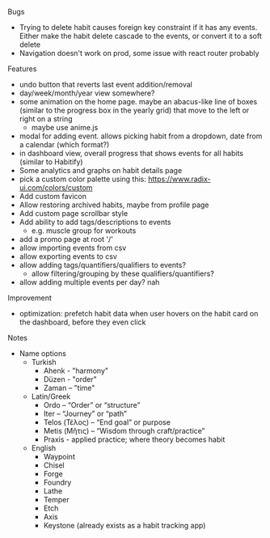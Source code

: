 Bugs
- Trying to delete habit causes foreign key constraint if it has any events. Either make the habit delete cascade to the events, or convert it to a soft delete
- Navigation doesn't work on prod, some issue with react router probably

Features
- undo button that reverts last event addition/removal
- day/week/month/year view somewhere?
- some animation on the home page. maybe an abacus-like line of boxes (similar to the progress box in the yearly grid) that move to the left or right on a string
  - maybe use anime.js
- modal for adding event. allows picking habit from a dropdown, date from a calendar (which format?)
- in dashboard view, overall progress that shows events for all habits (similar to Habitify)
- Some analytics and graphs on habit details page
- pick a custom color palette using this: https://www.radix-ui.com/colors/custom
- Add custom favicon
- Allow restoring archived habits, maybe from profile page
- Add custom page scrollbar style
- Add ability to add tags/descriptions to events
  - e.g. muscle group for workouts
- add a promo page at root '/'
- allow importing events from csv
- allow exporting events to csv
- allow adding tags/quantifiers/qualifiers to events?
  - allow filtering/grouping by these qualifiers/quantifiers?
- allow adding multiple events per day? nah

Improvement
- optimization: prefetch habit data when user hovers on the habit card on the dashboard, before they even click

Notes
- Name options
  - Turkish
    - Ahenk - "harmony"
    - Düzen - "order"
    - Zaman – "time"
  - Latin/Greek
    - Ordo – “Order” or “structure”
    - Iter – “Journey” or “path”
    - Telos (Τέλος) – “End goal” or purpose
    - Metis (Μῆτις) – “Wisdom through craft/practice”
    - Praxis - applied practice; where theory becomes habit
  - English
    - Waypoint
    - Chisel
    - Forge
    - Foundry
    - Lathe
    - Temper
    - Etch
    - Axis
    - Keystone (already exists as a habit tracking app)

